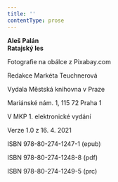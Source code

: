 ```yaml
---
title: ''
contentType: prose
---
```


**Aleš Palán  
Ratajský les**

Fotografie na obálce z Pixabay.com

  

Redakce Markéta Teuchnerová

Vydala Městská knihovna v Praze

  

Mariánské nám. 1, 115 72 Praha 1

V MKP 1. elektronické vydání

  

Verze 1.0 z 16. 4. 2021

ISBN 978-80-274-1247-1 (epub)

  

ISBN 978-80-274-1248-8 (pdf)

  

ISBN 978-80-274-1249-5 (prc)
